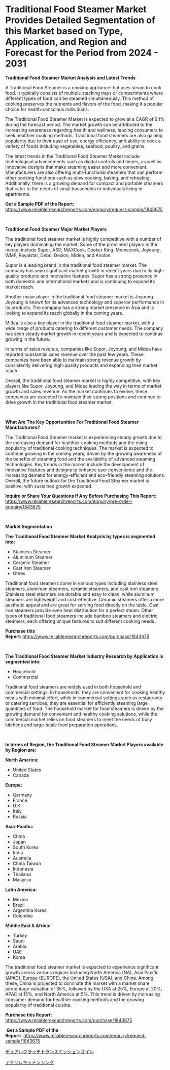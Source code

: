 <p><h1>Traditional Food Steamer Market Provides Detailed Segmentation of this Market based on Type, Application, and Region and Forecast for the Period from 2024 - 2031</h1></p><p><strong>Traditional Food Steamer Market Analysis and Latest Trends</strong></p>
<p><p>A Traditional Food Steamer is a cooking appliance that uses steam to cook food. It typically consists of multiple stacking trays or compartments where different types of food can be steamed simultaneously. This method of cooking preserves the nutrients and flavors of the food, making it a popular choice for health-conscious individuals.</p><p>The Traditional Food Steamer Market is expected to grow at a CAGR of 9.1% during the forecast period. The market growth can be attributed to the increasing awareness regarding health and wellness, leading consumers to seek healthier cooking methods. Traditional food steamers are also gaining popularity due to their ease of use, energy efficiency, and ability to cook a variety of foods including vegetables, seafood, poultry, and grains.</p><p>The latest trends in the Traditional Food Steamer Market include technological advancements such as digital controls and timers, as well as innovative designs that make steaming easier and more convenient. Manufacturers are also offering multi-functional steamers that can perform other cooking functions such as slow cooking, baking, and reheating. Additionally, there is a growing demand for compact and portable steamers that cater to the needs of small households or individuals living in apartments.</p></p>
<p><strong>Get a Sample PDF of the Report:&nbsp;</strong> <a href="https://www.reliableresearchreports.com/enquiry/request-sample/1843675">https://www.reliableresearchreports.com/enquiry/request-sample/1843675</a></p>
<p>&nbsp;</p>
<p><strong>Traditional Food Steamer Major Market Players</strong></p>
<p><p>The traditional food steamer market is highly competitive with a number of key players dominating the market. Some of the prominent players in the market include Supor, ASD, MAXCook, Cooker King, Momscook, Joyoung, WMF, Royalstar, Debo, Deslon, Midea, and Anolon. </p><p>Supor is a leading brand in the traditional food steamer market. The company has seen significant market growth in recent years due to its high-quality products and innovative features. Supor has a strong presence in both domestic and international markets and is continuing to expand its market reach.</p><p>Another major player in the traditional food steamer market is Joyoung. Joyoung is known for its advanced technology and superior performance in its products. The company has a strong market presence in Asia and is looking to expand its reach globally in the coming years.</p><p>Midea is also a key player in the traditional food steamer market, with a wide range of products catering to different customer needs. The company has seen steady market growth in recent years and is expected to continue growing in the future.</p><p>In terms of sales revenue, companies like Supor, Joyoung, and Midea have reported substantial sales revenue over the past few years. These companies have been able to maintain strong revenue growth by consistently delivering high-quality products and expanding their market reach.</p><p>Overall, the traditional food steamer market is highly competitive, with key players like Supor, Joyoung, and Midea leading the way in terms of market growth and sales revenue. As the market continues to evolve, these companies are expected to maintain their strong positions and continue to drive growth in the traditional food steamer market.</p></p>
<p>&nbsp;</p>
<p><strong>What Are The Key Opportunities For Traditional Food Steamer Manufacturers?</strong></p>
<p><p>The Traditional Food Steamer market is experiencing steady growth due to the increasing demand for healthier cooking methods and the rising popularity of traditional cooking techniques. The market is expected to continue growing in the coming years, driven by the growing awareness of the benefits of steaming food and the availability of advanced steaming technologies. Key trends in the market include the development of innovative features and designs to enhance user convenience and the increasing demand for energy-efficient and eco-friendly steaming solutions. Overall, the future outlook for the Traditional Food Steamer market is positive, with sustained growth expected.</p></p>
<p><strong>Inquire or Share Your Questions If Any Before Purchasing This Report:</strong> <a href="https://www.reliableresearchreports.com/enquiry/pre-order-enquiry/1843675">https://www.reliableresearchreports.com/enquiry/pre-order-enquiry/1843675</a></p>
<p>&nbsp;</p>
<p><strong>Market Segmentation</strong></p>
<p><strong>The Traditional Food Steamer Market Analysis by types is segmented into:</strong></p>
<p><ul><li>Stainless Steamer</li><li>Aluminum Steamer</li><li>Ceramic Steamer</li><li>Cast Iron Steamer</li><li>Othes</li></ul></p>
<p><p>Traditional food steamers come in various types including stainless steel steamers, aluminum steamers, ceramic steamers, and cast iron steamers. Stainless steel steamers are durable and easy to clean, while aluminum steamers are lightweight and cost-effective. Ceramic steamers offer a more aesthetic appeal and are great for serving food directly on the table. Cast iron steamers provide even heat distribution for a perfect steam. Other types of traditional food steamers include bamboo steamers and electric steamers, each offering unique features to suit different cooking needs.</p></p>
<p><strong>Purchase this Report:&nbsp;</strong><a href="https://www.reliableresearchreports.com/purchase/1843675">https://www.reliableresearchreports.com/purchase/1843675</a></p>
<p>&nbsp;</p>
<p><strong>The Traditional Food Steamer Market Industry Research by Application is segmented into:</strong></p>
<p><ul><li>Household</li><li>Commercial</li></ul></p>
<p><p>Traditional food steamers are widely used in both household and commercial settings. In households, they are convenient for cooking healthy meals with minimal effort, while in commercial settings such as restaurants or catering services, they are essential for efficiently steaming large quantities of food. The household market for food steamers is driven by the growing demand for convenient and healthy cooking solutions, while the commercial market relies on food steamers to meet the needs of busy kitchens and large-scale food preparation operations.</p></p>
<p>&nbsp;</p>
<p><strong>In terms of Region, the Traditional Food Steamer Market Players available by Region are:</strong></p>
<p>
    <p> <strong> North America: </strong>
        <ul>
            <li>United States</li>
            <li>Canada</li>
        </ul>
        </p> 
    <p> <strong> Europe: </strong>
        <ul>
            <li>Germany</li>
            <li>France</li>
            <li>U.K.</li>
            <li>Italy</li>
            <li>Russia</li>
        </ul>
        </p> 
    <p> <strong> Asia-Pacific: </strong>
        <ul>
            <li>China</li>
            <li>Japan</li>
            <li>South Korea</li>
            <li>India</li>
            <li>Australia</li>
            <li>China Taiwan</li>
            <li>Indonesia</li>
            <li>Thailand</li>
            <li>Malaysia</li>
        </ul>
        </p> 
    <p> <strong> Latin America: </strong>
        <ul>
            <li>Mexico</li>
            <li>Brazil</li>
            <li>Argentina Korea</li>
            <li>Colombia</li>
        </ul>
        </p> 
    <p> <strong> Middle East & Africa: </strong>
        <ul>
            <li>Turkey</li>
            <li>Saudi</li>
            <li>Arabia</li>
            <li>UAE</li>
            <li>Korea</li>
        </ul>
    </p>
    </p>
<p><p>The traditional food steamer market is expected to experience significant growth across various regions including North America (NA), Asia Pacific (APAC), Europe (EUROPE), the United States (USA), and China. Among these, China is projected to dominate the market with a market share percentage valuation of 35%, followed by the USA at 25%, Europe at 20%, APAC at 15%, and North America at 5%. This trend is driven by increasing consumer demand for healthier cooking methods and the growing popularity of traditional cuisine.</p></p>
<p><strong>Purchase this Report: </strong><a href="https://www.reliableresearchreports.com/purchase/1843675">https://www.reliableresearchreports.com/purchase/1843675</a></p>
<p>&nbsp;<strong>Get a Sample PDF of the Report:&nbsp;&nbsp;</strong><a href="https://www.reliableresearchreports.com/enquiry/request-sample/1843675">https://www.reliableresearchreports.com/enquiry/request-sample/1843675</a></p>
<p><strong></strong></p>
<p><p><a href="https://github.com/Calvi3ynJerde867/Market-Research-Report-List-1/blob/main/10967187876.md">デュアルクラッチトランスミッションオイル</a></p><p><a href="https://github.com/JacksonWiza1924/Market-Research-Report-List-1/blob/main/80860147877.md">アクリルキッチンシンク</a></p></p>